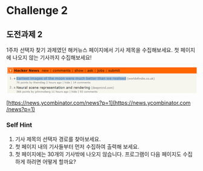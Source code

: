 # Challenge 2

## 도전과제 2

1주차 선택자 찾기 과제였던 해커뉴스 페이지에서 기사 제목을 수집해보세요. 첫 페이지에 나오지 않는 기사까지 수집해보세요!

![](../../.gitbook/assets/image%20%2853%29.png)

[https://news.ycombinator.com​/news?p=1](https://news.ycombinator.com​/news?p=1)

### Self Hint

1. 기사 제목의 선택자 경로를 찾아보세요.
2. 첫 페이지 내의 기사들부터 먼저 수집하여 출력해 보세요.
3. 첫 페이지에는 30개의 기사밖에 나오지 않습니다. 프로그램이 다음 페이지도 수집하게 하려면 어떻게 할까요?

